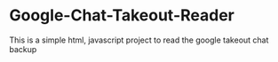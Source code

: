 # Google-Chat-Takeout-Reader
This is a simple html, javascript project to read the google takeout chat backup
